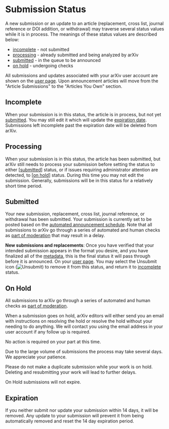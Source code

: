 # Submission Status

A new submission or an update to an article (replacement, cross list,
journal reference or DOI addition, or withdrawal) may traverse several
status values while it is in process. The meanings of these status
values are described below:

-   [incomplete](#incomplete) - not submitted
-   [processing](#processing) - already submitted and being analyzed by
    arXiv
-   [submitted](#submitted) - in the queue to be announced
-   [on hold](#on_hold) - undergoing checks

All submissions and updates associated with your arXiv user account are
shown on the [user page](https://arxiv.org/user). Upon announcement articles will move
from the "Article Submissions" to the "Articles You Own" section.

<span id="incomplete"></span>

Incomplete
----------

When your submission is in this status, the article is in process, but
not yet [submitted](#submitted). You may still edit it which will update
the [expiration date](#exipred). Submissions left incomplete past the
expiration date will be deleted from arXiv.

<span id="processing"></span>

Processing
----------

When your submission is in this status, the article has been submitted,
but arXiv still needs to process your submission before setting the
status to either \[[submitted](#submitted)\] status, or if issues
requiring administrator attention are detected, to \[[on
hold](#on_hold)\] status. During this time you may not edit the
submission. Generally, submissions will be in this status for a
relatively short time period.

<span id="submitted"></span>

Submitted
---------

Your new submission, replacement, cross list, journal reference, or withdrawal has been submitted. 
Your submission is currently set to be posted based on the [automated announcement schedule](availability.md). Note that all submissions to arXiv go through a series of automated and human checks as [part of moderation](moderation/index.md) that may result in a delay.

**New submissions and replacements**: Once you have verified that your
intended submission appears in the format you desire, and you have
finalized all of the [metadata](prep.md), this is the final status it
will pass through before it is announced. On your [user page](https://arxiv.org/user).
You may select the Unsubmit icon (![Unsubmit](https://arxiv.org/images/unsubmit.png)) to
remove it from this status, and return it to [incomplete](submit_status.md#incomplete) status.

<span id="on_hold"></span>

On Hold
-------

All submissions to arXiv go through a series of automated and human checks as [part of moderation](moderation/index.md). 

When a submission goes on hold, arXiv editors will either send you an email with instructions on resolving the hold or resolve the hold without your needing to do anything. We will contact you using the email address in your user account if any follow up is required.

No action is required on your part at this time. 

Due to the large volume of submissions the process may take several days. We appreciate your patience.

Please do not make a duplicate submission while your work is on hold. Deleting and resubmitting your work will lead to further delays.

On Hold submissions will not expire.


<span id="expired"></span>

Expiration
----------

If you neither submit nor update your submission within 14 days, it will
be removed. Any update to your submission will prevent it from being
automatically removed and reset the 14 day expiration period.
